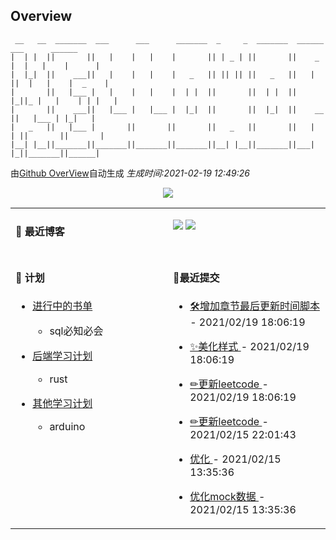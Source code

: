 
## Overview

```
 __   __  _______  ___      ___      _______  _     _  _______  ______    ___      ______  
|  | |  ||       ||   |    |   |    |       || | _ | ||       ||    _ |  |   |    |      | 
|  |_|  ||    ___||   |    |   |    |   _   || || || ||   _   ||   | ||  |   |    |  _    |
|       ||   |___ |   |    |   |    |  | |  ||       ||  | |  ||   |_||_ |   |    | | |   |
|       ||    ___||   |___ |   |___ |  |_|  ||       ||  |_|  ||    __  ||   |___ | |_|   |
|   _   ||   |___ |       ||       ||       ||   _   ||       ||   |  | ||       ||       |
|__| |__||_______||_______||_______||_______||__| |__||_______||___|  |_||_______||______|                        
```

由[Github OverView](https://github.com/0xcaffebabe/0xcaffebabe)自动生成 _生成时间:2021-02-19 12:49:26_

<p style="text-align:center">
  <img src="https://github-readme-stats.vercel.app/api?username=0xcaffebabe&count_private=true&show_icons=true">
</p>

<table>

<tr>
<td valign="top" width="50%">

#### 📖 最近博客

    

</td>

<td valign="top" width="50%">

![](https://github-readme-stats.vercel.app/api/wakatime?username=0xcaffebabe&layout=compact)
![](https://github-readme-stats.vercel.app/api/top-langs/?username=0xcaffebabe&layout=compact&langs_count=8)

</td>

</tr>

<tr>

<td valign="top" width="50%">

#### 📝 计划

- [进行中的书单](https://github.com/users/0xcaffebabe/projects/4)
  - sql必知必会


- [后端学习计划](https://github.com/users/0xcaffebabe/projects/1)
  - rust


- [其他学习计划](https://github.com/users/0xcaffebabe/projects/3)
  - arduino


<td>

#### 🌴最近提交


  * <a href="https://github.com/0xcaffebabe/note/commit/739b011aa0592c7dd4222cea0555f12c6ec3ac83" target="_blank"> 🛠增加章节最后更新时间脚本 </a> - 2021/02/19 18:06:19 

    
  * <a href="https://github.com/0xcaffebabe/note/commit/3b0e8318f0ef91e77e13a492c4818b6967f41a45" target="_blank"> ✨美化样式 </a> - 2021/02/19 18:06:19 

    
  * <a href="https://github.com/0xcaffebabe/note/commit/8f5e2b0f891383c6d0face146b19807a0bbecf0c" target="_blank"> ✏更新leetcode </a> - 2021/02/19 18:06:19 

    
  * <a href="https://github.com/0xcaffebabe/note/commit/b6b06c27553caa17e3591f2e263b27afaddd0fab" target="_blank"> ✏更新leetcode </a> - 2021/02/15 22:01:43 

    
  * <a href="https://github.com/0xcaffebabe/blb-consumer-frontend/commit/edff525f186143c79e315454f2d728ab5e3114b4" target="_blank"> 优化 </a> - 2021/02/15 13:35:36 

    
  * <a href="https://github.com/0xcaffebabe/blb-consumer-frontend/commit/1d19bc484f87870870ac721ef1da10b1ef2a8fef" target="_blank"> 优化mock数据 </a> - 2021/02/15 13:35:36 

    

</td>

</tr>

</table>
